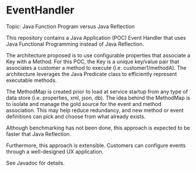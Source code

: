 # EventHandler
Topic: Java Function Program versus Java Reflection

This repository contains a Java Application (POC) Event Handler that uses Java Functional Programming instead of Java Reflection.

The architecture proposed is to use configurable properties that associate a Key with a Method. For this POC, the Key is a unique key/value pair that associates a customer a method to execute (i.e. customer1/methodA). The architecture leverages the Java Predicate class to efficiently represent executable methods.

The MethodMap is created prior to load at service startup from any type of data store (i.e. properties, xml, json, db). The idea behind the MethodMap is to isolate and manage the gold source for the event and method association. This may help reduce redundancy, and new method or event definitions can pick and choose from what already exists.

Although benchmarking has not been done, this approach is expected to be faster that Java Reflection.

Furthermore, this approach is extensible. Customers can configure events through a well-designed UX application.

See Javadoc for details.
